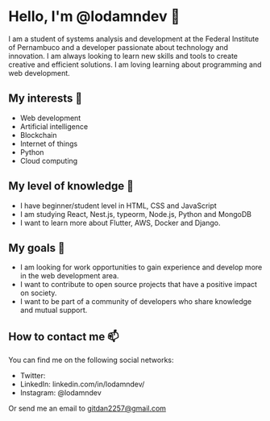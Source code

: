 
# Hello, I'm @lodamndev 👋

I am a student of systems analysis and development at the Federal Institute of Pernambuco and a developer passionate about technology and innovation.
I am always looking to learn new skills and tools to create creative and efficient solutions. 
I am loving learning about programming and web development.

## My interests 🌱

- Web development
- Artificial intelligence
- Blockchain
- Internet of things
- Python
- Cloud computing

## My level of knowledge 💞️

- I have beginner/student level in HTML, CSS and JavaScript
- I am studying React, Nest.js, typeorm, Node.js, Python and MongoDB
- I want to learn more about Flutter, AWS, Docker and Django.

## My goals 🚀

- I am looking for work opportunities to gain experience and develop more in the web development area.
- I want to contribute to open source projects that have a positive impact on society.
- I want to be part of a community of developers who share knowledge and mutual support.

## How to contact me 📫

You can find me on the following social networks:

- Twitter: 
- LinkedIn: linkedin.com/in/lodamndev/
- Instagram: @lodamndev

Or send me an email to gitdan2257@gmail.com

